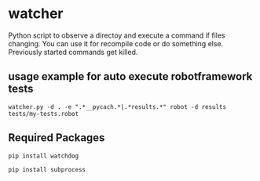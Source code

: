 # watcher
Python script to observe a directoy and execute a command if files changing. You can use it for recompile code or do something else. Previously started commands get killed.

## usage example for auto execute robotframework tests
`watcher.py -d . -e ".*__pycach.*|.*results.*" robot -d results tests/my-tests.robot`

## Required Packages
`pip install watchdog`

`pip install subprocess`

